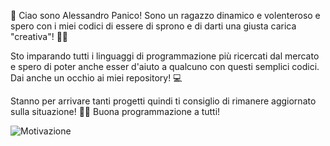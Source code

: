 👋 Ciao sono Alessandro Panico! Sono un ragazzo dinamico e volenteroso e spero con i miei codici di essere di sprono e di darti una giusta carica "creativa"! 🎨✨

Sto imparando tutti i linguaggi di programmazione più ricercati dal mercato e spero di poter anche esser d'aiuto a qualcuno con questi semplici codici. Dai anche un occhio ai miei repository! 💻

Stanno per arrivare tanti progetti quindi ti consiglio di rimanere aggiornato sulla situazione! 🚀🔥 Buona programmazione a tutti!

![Motivazione](https://media.giphy.com/media/QvBoCrQWlXwsk/giphy.gif)
